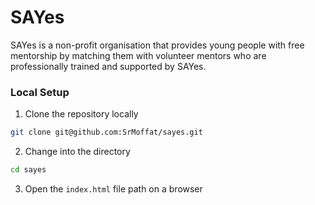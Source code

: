 # SAYes
SAYes is a non-profit organisation that provides young people with free mentorship by matching them with volunteer mentors who are professionally trained and supported by SAYes.

### Local Setup

1. Clone the repository locally
```bash
git clone git@github.com:SrMoffat/sayes.git
```
2. Change into the directory
```bash
cd sayes
```
3. Open the `index.html` file path on a browser

